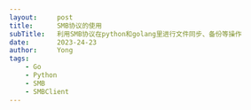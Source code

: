 ```yaml
---
layout: 	post
title: 	    SMB协议的使用 
subTitle:   利用SMB协议在python和golang里进行文件同步、备份等操作
date: 		2023-24-23
author:     Yong
tags:
    - Go
    - Python
    - SMB
    - SMBClient
---
```


